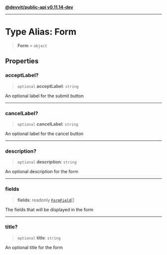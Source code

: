 [**@devvit/public-api v0.11.14-dev**](../README.md)

---

# Type Alias: Form

> **Form** = `object`

## Properties

<a id="acceptlabel"></a>

### acceptLabel?

> `optional` **acceptLabel**: `string`

An optional label for the submit button

---

<a id="cancellabel"></a>

### cancelLabel?

> `optional` **cancelLabel**: `string`

An optional label for the cancel button

---

<a id="description"></a>

### description?

> `optional` **description**: `string`

An optional description for the form

---

<a id="fields"></a>

### fields

> **fields**: readonly [`FormField`](FormField.md)[]

The fields that will be displayed in the form

---

<a id="title"></a>

### title?

> `optional` **title**: `string`

An optional title for the form
